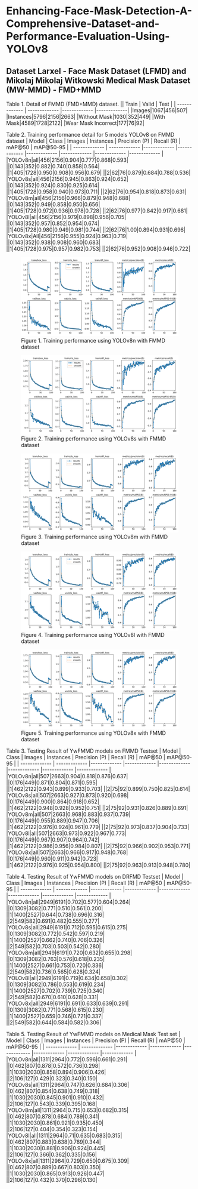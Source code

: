 # Enhancing-Face-Mask-Detection-A-Comprehensive-Dataset-and-Performance-Evaluation-Using-YOLOv8
## Dataset Larxel - Face Mask Dataset (LFMD) and Mikolaj Mikolaj Witkowski Medical Mask Dataset (MW-MMD) - FMD+MMD
Table 1. Detail of FMMD (FMD+MMD) dataset.
|| Train | Valid | Test |
| ------------- | ------------- |------------- |-------------|
|Images|1067|456|507|
|Instances|5796|2156|2663|
|Without Mask|1030|352|449|
|With Mask|4589|1728|2122|
|Wear Mask Incorrect|177|76|92|


Table 2. Training performance detail for 5 models YOLOv8 on FMMD dataset
| Model  | Class | Images | Instances | Precision (P) | Recall (R) | mAP@50	| mAP@50-95 |
| ------------- | ------------- |------------- |------------- |------------- |------------- |------------- |------------- |
|YOLOv8n|all|456|2156|0.904|0.777|0.868|0.593|
||0|143|352|0.882|0.740|0.858|0.564|
||1|405|1728|0.950|0.908|0.956|0.679|
||2|62|76|0.879|0.684|0.788|0.536|
|YOLOv8s|all|456|2156|0.945|0.863|0.924|0.652|
||0|143|352|0.924|0.830|0.925|0.614|
||1|405|1728|0.958|0.940|0.973|0.711|
||2|62|76|0.954|0.818|0.873|0.631|
|YOLOv8m|all|456|2156|0.966|0.879|0.948|0.688|
||0|143|352|0.949|0.858|0.950|0.656|
||1|405|1728|0.972|0.936|0.978|0.728|
||2|62|76|0.977|0.842|0.917|0.681|
|YOLOv8l|all|456|2156|0.979|0.898|0.956|0.705|
||0|143|352|0.957|0.852|0.954|0.674|
||1|405|1728|0.980|0.949|0.981|0.744|
||2|62|76|1.00|0.894|0.931|0.696|
|YOLOv8x|All|456|2156|0.955|0.924|0.963|0.719|
||0|143|352|0.938|0.908|0.960|0.683|
||1|405|1728|0.975|0.957|0.982|0.753|
||2|62|76|0.952|0.908|0.946|0.722|

<figure>
  <img src="images/yolov8n_fmd_mmd_100_16_640.png" alt="">
  <figcaption>Figure 1. Training performance using YOLOv8n with FMMD dataset</figcaption>
</figure>

<figure>
  <img src="images/yolov8s_fmd_mmd_100_16_640.png" alt="">
  <figcaption>Figure 2. Training performance using YOLOv8s with FMMD dataset</figcaption>
</figure>

<figure>
  <img src="images/yolov8m_fmd_mmd_100_16_640.png" alt="">
  <figcaption>Figure 3. Training performance using YOLOv8m with FMMD dataset</figcaption>
</figure>

<figure>
  <img src="images/yolov8l_fmd_mmd_100_16_640.png" alt="">
  <figcaption>Figure 4. Training performance using YOLOv8l with FMMD dataset</figcaption>
</figure>

<figure>
  <img src="images/yolov8x_fmd_mmd_100_16_640.png" alt="">
  <figcaption>Figure 5. Training performance using YOLOv8x with FMMD dataset</figcaption>
</figure>

Table 3. Testing Result of YwFMMD models on FMMD Testset
| Model  | Class | Images | Instances | Precision (P) | Recall (R) | mAP@50	| mAP@50-95 |
| ------------- | ------------- |------------- |------------- |------------- |------------- |------------- |------------- |
|YOLOv8n|all|507|2663|0.904|0.818|0.876|0.637|
||0|176|449|0.871|0.804|0.871|0.595|
||1|462|2122|0.943|0.899|0.933|0.703|
||2|75|92|0.899|0.750|0.825|0.614|
|YOLOv8s|all|507|2663|0.927|0.873|0.920|0.698|
||0|176|449|0.900|0.864|0.918|0.652|
||1|462|2122|0.948|0.928|0.952|0.751|
||2|75|92|0.931|0.826|0.889|0.691|
|YOLOv8m|all|507|2663|0.968|0.883|0.937|0.739|
||0|176|449|0.955|0.889|0.947|0.706|
||1|462|2122|0.976|0.924|0.961|0.779|
||2|75|92|0.973|0.837|0.904|0.733|
|YOLOv8l|all|507|2663|0.973|0.922|0.967|0.773|
||0|176|449|0.967|0.907|0.964|0.742|
||1|462|2122|0.986|0.956|0.984|0.807|
||2|75|92|0.966|0.902|0.953|0.771|
|YOLOv8x|all|507|2663|0.966|0.917|0.948|0.768|
||0|176|449|0.960|0.911|0.942|0.723|
||1|462|2122|0.976|0.925|0.954|0.800|
||2|75|92|0.963|0.913|0.948|0.780|

Table 4. Testing Result of YwFMMD models on DRFMD Testset
| Model  | Class | Images | Instances | Precision (P) | Recall (R) | mAP@50	| mAP@50-95 |
| ------------- | ------------- |------------- |------------- |------------- |------------- |------------- |------------- |
|YOLOv8n|all|2949|6191|0.702|0.577|0.604|0.264|
||0|1309|3082|0.771|0.510|0.561|0.200|
||1|1400|2527|0.644|0.738|0.696|0.316|
||2|549|582|0.691|0.482|0.555|0.277|
|YOLOv8s|all|2949|6191|0.712|0.595|0.615|0.275|
||0|1309|3082|0.772|0.542|0.597|0.219|
||1|1400|2527|0.662|0.740|0.706|0.326|
||2|549|582|0.703|0.503|0.542|0.280|
|YOLOv8m|all|2949|6191|0.720|0.632|0.655|0.298|
||0|1309|3082|0.763|0.576|0.618|0.235|
||1|1400|2527|0.661|0.753|0.720|0.336|
||2|549|582|0.736|0.565|0.628|0.324|
|YOLOv8l|all|2949|6191|0.719|0.634|0.658|0.302|
||0|1309|3082|0.786|0.553|0.619|0.234|
||1|1400|2527|0.702|0.739|0.725|0.340|
||2|549|582|0.670|0.610|0.628|0.331|
|YOLOv8x|all|2949|6191|0.691|0.633|0.639|0.291|
||0|1309|3082|0.771|0.568|0.615|0.230|
||1|1400|2527|0.659|0.746|0.721|0.337|
||2|549|582|0.644|0.584|0.582|0.306|

Table 5. Testing Result of YwFMMD models on Medical Mask Test set
| Model  | Class | Images | Instances | Precision (P) | Recall (R) | mAP@50	| mAP@50-95 |
| ------------- | ------------- |------------- |------------- |------------- |------------- |------------- |------------- |
|YOLOv8n|all|1311|2964|0.772|0.596|0.661|0.291|
||0|462|807|0.878|0.572|0.736|0.298|
||1|1030|2030|0.858|0.894|0.906|0.426|
||2|106|127|0.429|0.323|0.340|0.150|
|YOLOv8s|all|1311|2964|0.747|0.626|0.684|0.306|
||0|462|807|0.854|0.638|0.749|0.318|
||1|1030|2030|0.845|0.901|0.910|0.432|
||2|106|127|0.543|0.339|0.395|0.168|
|YOLOv8m|all|1311|2964|0.715|0.653|0.682|0.315|
||0|462|807|0.878|0.684|0.789|0.341|
||1|1030|2030|0.861|0.921|0.935|0.450|
||2|106|127|0.404|0.354|0.323|0.154|
|YOLOv8l|all|1311|2964|0.71|0.635|0.683|0.315|
||0|462|807|0.883|0.638|0.789|0.344|
||1|1030|2030|0.881|0.906|0.924|0.445|
||2|106|127|0.366|0.362|0.335|0.156|
|YOLOv8x|all|1311|2964|0.729|0.650|0.675|0.309|
||0|462|807|0.889|0.667|0.803|0.350|
||1|1030|2030|0.865|0.913|0.926|0.447|
||2|106|127|0.432|0.370|0.296|0.130|
